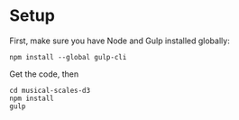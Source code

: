 # Setup

First, make sure you have Node and Gulp installed globally:
```Shell
npm install --global gulp-cli
```

Get the code, then

```Shell
cd musical-scales-d3
npm install
gulp
```
